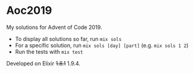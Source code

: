 # Aoc2019

My solutions for Advent of Code 2019.

- To display all solutions so far, run `mix sols`
- For a specific solution, run `mix sols [day] [part]` (e.g. `mix sols 1 2`)
- Run the tests with `mix test`

Developed on Elixir ~~1.8.1~~ 1.9.4.
